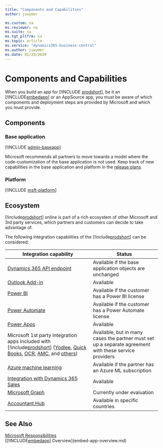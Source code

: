 ```yaml
---
title: "Components and Capabilities"
author: jswymer

ms.custom: na
ms.reviewer: na
ms.suite: na
ms.tgt_pltfrm: na
ms.topic: article
ms.service: "dynamics365-business-central"
ms.author: jswymer
ms.date: 01/23/2020
---
```


# Components and Capabilities

When you build an app for [!INCLUDE [prodshort](../developer/includes/prodshort.md)], be it an [!INCLUDE[embedapp](../developer/includes/embedapp.md)] or an AppSource app, you must be aware of which components and deployment steps are provided by Microsoft and which you must provide.

## Components

### Base application

[!INCLUDE [admin-baseapp](../developer/includes/admin-baseapp.md)]

Microsoft recommends all partners to move towards a model where the code-customization of the base application is not used. Keep track of new capabilities in the base application and platform in the [release plans](/dynamics365/release-plans/).  

### Platform

[!INCLUDE [msft-platform](../developer/includes/msft-platform.md)]

## Ecosystem

[!include[prodshort](../developer/includes/prodshort.md)] online is part of a rich ecosystem of other Microsoft and 3rd party services, which partners and customers can decide to take advantage of.  

The following integration capabilities of the [!include[prodshort](../developer/includes/prodshort.md)] can be considered:

|Integration capability  |Status  |
|------------------------|--------|
|[Dynamics 365 API endpoint](../developer/devenv-develop-connect-apps.md) |Available if the base application objects are unchanged |
|[Outlook Add-in](/dynamics365/business-central/admin-outlook) | Available  |
|[Power BI](/dynamics365/business-central/admin-powerbi) | Available if the customer has a Power BI license|
|[Power Automate](/dynamics365/business-central/across-how-use-financials-data-source-flow)| Available if the customer has a Power Automate license|
|[Power Apps](/dynamics365/business-central/across-how-use-financials-data-source-powerapps)| Available|
|Microsoft 1st party integration apps included with [!include[prodshort](../developer/includes/prodshort.md)] ([Yodlee](/dynamics365/business-central/ui-extensions-yodlee-bank-feeds), [Quick Books](/dynamics365/business-central/ui-extensions-quickbooks-payroll), [OCR](/dynamics365/business-central/across-how-use-ocr-pdf-images-files), [AMC](/dynamics365/business-central/ui-extensions-amc-banking), and [others](/dynamics365/business-central/ui-extensions))| Available, but in many cases the partner must set up a separate agreement with these service providers|
|[Azure machine learning](/azure/machine-learning/studio/)| Available if the partner has an Azure ML subscription|
|[Integration with Dynamics 365 Sales](/dynamics365/business-central/admin-how-to-set-up-a-dynamics-crm-connection)| Available|
|[Microsoft Graph](/graph/overview)  | Currently under evaluation        |
|[Accountant Hub](/dynamics365/accountants/)| Available in specific countries |

## See Also

[Microsoft Responsibilities](microsoft-responsibilities.md)  
[[!INCLUDE[embedapp](../developer/includes/embedapp.md)] Overview](embed-app-overview.md)  
